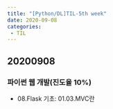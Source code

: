 ```yaml
---
title: "[Python/DL]TIL-5th week"
date: 2020-09-08
categories: 
 - TIL
---  
```


## 20200908
### 파이썬 웹 개발(진도율 10%)  
 - 08.Flask 기초: 01.03.MVC란   